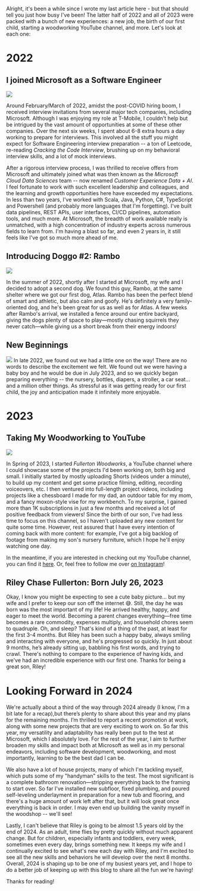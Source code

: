 Alright, it's been a while since I wrote my last article here - but that should tell you just how busy I've been! The latter half of 2022 and all of 2023
were packed with a bunch of new experiences: a new job, the birth of our first child, starting a woodworking YouTube channel, and more. Let's look at each
one:

# 2022

## I joined Microsoft as a Software Engineer

![](https://careers.microsoft.com/content/dam/microsoftcareersvnext/en/images/herobanner/locations/NA_atlantahero2_%20mobile.jpg)

Around February/March of 2022, amidst the post-COVID hiring boom, I received interview invitations from several major tech companies, including Microsoft. Although I was enjoying my
role at T-Mobile, I couldn't help but be intrigued by the vast amount of opportunities at some of these other companies. Over the next six weeks, I
spent about 6-8 extra hours a day working to prepare for interviews. This involved all the stuff you might expect for Software Engineering
interview preparation -- a ton of Leetcode, re-reading _Cracking the Code Interview_, brushing up on my behavioral interview skills, and a lot of mock interviews.

After a rigorous interview process, I was thrilled to receive offers from Microsoft and ultimately joined what was then known as the _Microsoft Cloud Data Sciences_
team -- now renamed _Customer Experience Data + AI_. I feel fortunate to work with such excellent leadership and colleagues, and the learning and growth opportunities here have exceeded my expectations.
In less than two years, I've worked with Scala, Java, Python, C#, TypeScript and Powershell (and probably more languages that I'm forgetting). I've built data pipelines, REST APIs,
user interfaces, CI/CD pipelines, automation tools, and much more. At Microsoft, the breadth of work available really is unmatched, with a high concentration of industry experts across numerous fields to learn
from. I'm having a blast so far, and even 2 years in, it still feels like I've got so much more ahead of me.

## Introducing Doggo #2: Rambo

![](!!BASE_URL!!/rambo.JPG)

In the summer of 2022, shortly after I started at Microsoft, my wife and I decided to adopt a second dog. We found this guy, Rambo, at the same shelter where we got our first dog, Atlas. Rambo has
been the perfect blend of smart and athletic, but also calm and goofy. He's definitely a very family-oriented dog, and he's been great for us as well as for Atlas. A few weeks after Rambo's arrival,
we installed a fence around our entire backyard, giving the dogs plenty of space to play—mostly chasing squirrels they never catch—while giving us a short break from their energy indoors!

## New Beginnings

![](!!BASE_URL!!/maternity.JPG)
In late 2022, we found out we had a little one on the way! There are no words to describe the excitement we felt. We found out we were having a baby boy and he would be due in July 2023,
and so we quickly began preparing everything -- the nursery, bottles, diapers, a stroller, a car seat... and a million
other things. As stressful as it was getting ready for our first child, the joy and anticipation made it infinitely more enjoyable.

# 2023

## Taking My Woodworking to YouTube

![](!!BASE_URL!!/fullertonwoodworksbanner.png)

In Spring of 2023, I started _Fullerton Woodworks_, a YouTube channel where I could showcase some of the projects I'd been working on, both big and small. I initially started by mostly uploading
Shorts (videos under a minute), to build up my content and get some practice filming, editing, recording voiceovers, etc. I then ventured into full-length project videos, including projects like a chessboard
I made for my dad, an outdoor table for my mom, and a fancy moxon-style vise for my workbench. To my surprise, I gained more than 1K subscriptions in just
a few months and received a lot of positive feedback from viewers! Since the birth of our son, I've had less time to focus on this channel, so I haven't uploaded any new content for quite some time. However,
rest assured that I have every intention of coming back with more content: for example, I've got a big backlog of footage from making my son's nursery furniture, which I hope he'll enjoy watching one day.

In the meantime, if you are interested in checking out my YouTube channel, you can find it [here](https://www.youtube.com/@fullertonwoodworks/videos). Or, feel free to follow me over [on Instagram](https://www.instagram.com/fullertonwoodworks/reels/)!

## Riley Chase Fullerton: Born July 26, 2023

Okay, I know you might be expecting to see a cute baby picture... but my wife and I prefer to keep our son off the internet 😅. Still, the day he was born was the most important of my life! He arrived healthy, happy,
and eager to meet the world. Becoming a parent changes everything—free time becomes a rare commodity, expenses multiply, and household chores seem to quadruple. Oh, and sleep?
That's kind of a thing of the past, at least for the first 3-4 months. But Riley has been such a happy baby, always smiling and interacting with everyone,
and he's progressed so quickly. In just about 9 months, he’s already sitting up, babbling his first words, and trying to crawl. There's
nothing to compare to the experience of having kids, and we've had an incredible experience with our first one. Thanks for being a great son, Riley!

# Looking Forward in 2024

We're actually about a third of the way through 2024 already (I know, I'm a bit late for a recap),but there’s plenty to share about this year and my plans for the remaining months. I’m thrilled to report a recent promotion at work,
along with some new projects that are very exciting to work on. So far this year, my versatility and adaptability has really been put to the test at Microsoft, which I absolutely love. For
the rest of the year, I aim to further broaden my skills and impact both at Microsoft as well as in my personal endeavors, including software development, woodworking, and most importantly, learning to be the best dad I can be.

We also have a lot of house projects, many of which I'm tackling myself, which puts some of my "handyman" skills to the test. The most significant is a complete bathroom renovation—stripping everything back to the framing to start over.
So far I've installed new subfloor, fixed plumbing, and poured self-leveling underlayment in preparation for a new tub and flooring, and there's a huge amount of work left after that, but it will look great once everything is
back in order. I may even end up building the vanity myself in the woodshop -- we'll see!

Lastly, I can't believe that Riley is going to be almost 1.5 years old by the end of 2024. As an adult, time flies by pretty quickly without much apparent change. But for children, especially infants and toddlers,
every week, sometimes even every day, brings something new. It keeps my wife and I continually excited to see what's new each day with Riley, and I'm excited to see all the new skills and behaviors he will develop over the next 8 months.
Overall, 2024 is shaping up to be one of my busiest years yet, and I hope to do a better job of keeping up with this blog to share all the fun we're having!

Thanks for reading!
